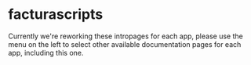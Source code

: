 # facturascripts

Currently we're reworking these intropages for each app, please use the menu on the left to select other available documentation pages for each app, including this one.
